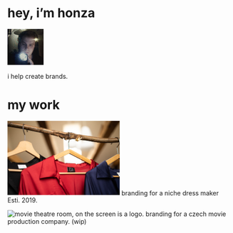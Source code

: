<h1>hey, i’m honza</h1>
<img src="me.jpg" alt="person with an iphone." 
      width="16%" 
     height="auto" />
     
i help create brands.

<h1>my work</h1>

<img src="DSC08817.jpg" alt="dresses hanging on a branch, tag with minimalist logotype." 
      width="50%" 
     height="auto" />
branding for a niche dress maker Esti. 2019.


<img src="bmp_cin.jpg" alt="movie theatre room, on the screen is a logo." 
      width="50%" 
     height="auto" />
branding for a czech movie production company. (wip)
